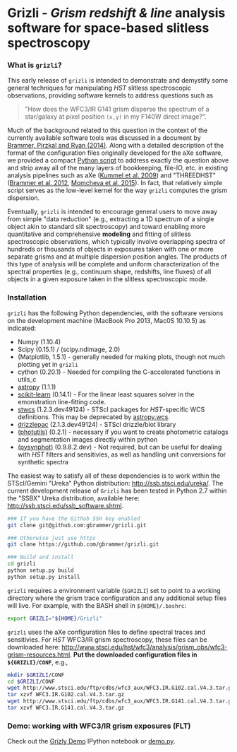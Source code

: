 # Grizli - *Grism redshift & line* analysis software for space-based slitless spectroscopy

### What is `grizli`?

This early release of `grizli` is intended to demonstrate and demystify some general techniques for manipulating *HST* slitless spectroscopic observations, providing software kernels to address questions such as 

> "How does the WFC3/IR G141 grism disperse the spectrum of a star/galaxy at pixel position `(x,y)` in my F140W direct image?".  

Much of the background related to this question in the context of the currently available software tools was discussed in a document by [Brammer, Pirzkal and Ryan (2014)](https://github.com/WFC3Grism/CodeDescription/).  Along with a detailed description of the format of the configuration files originally developed for the aXe software, we provided a compact [Python script](https://github.com/WFC3Grism/CodeDescription/blob/master/axe_disperse.py) to address exactly the question above and strip away all of the many layers of bookkeeping, file-IO, etc. in existing analysis pipelines such as aXe ([Kummel et al. 2009](http://adsabs.harvard.edu/abs/2009PASP..121...59K)) and "THREEDHST" ([Brammer et al. 2012](http://adsabs.harvard.edu/abs/2012ApJS..200...13B), [Momcheva et al. 2015](http://adsabs.harvard.edu/abs/2015arXiv151002106M)).  In fact, that relatively simple script serves as the low-level kernel for the way `grizli` computes the grism dispersion.  

Eventually, `grizli` is intended to encourage general users to move away from simple "data reduction" (e.g., extracting a 1D spectrum of a single object akin to standard slit spectroscopy) and toward enabling more quantitative and comprehensive **modeling** and fitting of slitless spectroscopic observations, which typically involve overlapping spectra of hundreds or thousands of objects in exposures taken with one or more separate grisms and at multiple dispersion position angles.  The products of this type of analysis will be complete and uniform characterization of the spectral properties (e.g., continuum shape, redshifts, line fluxes) of all objects in a given exposure taken in the slitless spectroscopic mode. 
 
### Installation 

`grizli` has the following Python dependencies, with the software versions on the development machine (MacBook Pro 2013, Mac0S 10.10.5) as indicated:
    
* Numpy (1.10.4)
* Scipy (0.15.1) / (scipy.ndimage, 2.0)
* (Matplotlib, 1.5.1) - generally needed for making plots, though not much plotting yet in `grizli`
* cython (0.20.1) - Needed for compiling the C-accelerated functions in utils_c
* [astropy](http://www.astropy.org/) (1.1.1)
* [scikit-learn](http://scikit-learn.org/stable/install.html) (0.14.1) - For the linear least squares solver in the emonstration line-fitting code.
* [stwcs](http://stsdas.stsci.edu/stsci_python_epydoc/stwcs/index.html) (1.2.3.dev49124) - STScI packages for *HST*-specific WCS definitions.  This may be deprecated by [astropy.wcs](http://docs.astropy.org/en/stable/wcs/).
* [drizzlepac](http://drizzlepac.stsci.edu/) (2.1.3.dev49124) - STScI drizzle/blot library
* [(photutils)](https://photutils.readthedocs.org/en/latest/) (0.2.1) - necessary if you want to create photometric catalogs and segmentation images directly within python
* [(pysynphot)](http://pysynphot.readthedocs.org/en/latest/) (0.9.8.2.dev) - Not required, but can be useful for dealing with *HST* filters and sensitivies, as well as handling unit conversions for synthetic spectra
     
The easiest way to satisfy all of these dependencies is to work within the STScI/Gemini "Ureka" Python distribution: http://ssb.stsci.edu/ureka/.  The current development release of `Grizli` has been tested in Python 2.7 within the "SSBX" Ureka distribution, available here: http://ssb.stsci.edu/ssb_software.shtml.
 
```bash
### If you have the Github SSH key enabled
git clone git@github.com:gbrammer/grizli.git

### Otherwise just use https
git clone https://github.com/gbrammer/grizli.git

### Build and install
cd grizli
python setup.py build
python setup.py install
```

`grizli` requires a environment variable (`$GRIZLI`) set to point to a working directory where the grism trace configuration and any additional setup files will live.  For example, with the BASH shell in `${HOME}/.bashrc`:

```bash
export GRIZLI="${HOME}/Grizli"
```

`grizli` uses the aXe configuration files to define spectral traces and sensitivies.  For *HST* WFC3/IR grism spectroscopy, these files can be downloaded here: http://www.stsci.edu/hst/wfc3/analysis/grism_obs/wfc3-grism-resources.html.  **Put the downloaded configuration files in `${GRIZLI}/CONF`**, e.g., 

```bash
mkdir $GRIZLI/CONF
cd $GRIZLI/CONF
wget http://www.stsci.edu/ftp/cdbs/wfc3_aux/WFC3.IR.G102.cal.V4.3.tar.gz
tar xzvf WFC3.IR.G102.cal.V4.3.tar.gz
wget http://www.stsci.edu/ftp/cdbs/wfc3_aux/WFC3.IR.G141.cal.V4.3.tar.gz
tar xzvf WFC3.IR.G141.cal.V4.3.tar.gz
```

### Demo: working with WFC3/IR grism exposures (FLT) 
Check out the [Grizly Demo](https://github.com/gbrammer/grizli/blob/master/docs/Grizli%20Demo.ipynb) IPython notebook or [demo.py](https://github.com/gbrammer/grizli/blob/master/docs/demo.py).
